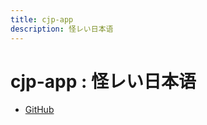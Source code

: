 ```yaml
---
title: cjp-app
description: 怪レい日本语
---
```


# cjp-app : 怪レい日本语

- [GitHub](https://github.com/yamader/cjp-app)
